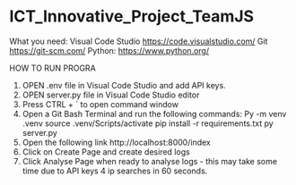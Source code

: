 # ICT_Innovative_Project_TeamJS

What you need:
Visual Code Studio https://code.visualstudio.com/
Git https://git-scm.com/
Python: https://www.python.org/

HOW TO RUN PROGRA
1. OPEN .env file in Visual Code Studio and add API keys.
2. OPEN server.py file in Visual Code Studio editor
3. Press CTRL + ` to open command window
4. Open a Git Bash Terminal and run the following commands:
    Py -m venv .venv
    source .venv/Scripts/activate
    pip install -r requirements.txt
    py server.py
5. Open the following link http://localhost:8000/index
6. Click on Create Page and create desired logs
7. Click Analyse Page when ready to analyse logs - this may take some time due to API keys 4 ip searches in 60 seconds.
